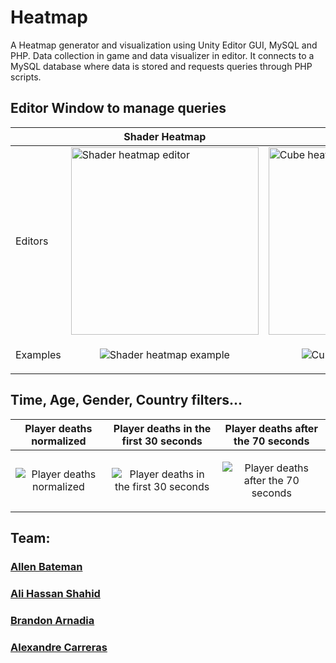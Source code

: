 # Heatmap

A Heatmap generator and visualization using Unity Editor GUI, MySQL and PHP.
Data collection in game and data visualizer in editor. 
It connects to a MySQL database where data is stored and requests queries through PHP scripts.

## Editor Window to manage queries
|  | Shader Heatmap  | Cube Heatmap | Path Visualizer |
| ------------- | ------------- | ------------- | ------------- |
| Editors |<img src="https://github.com/FeroXx07/Heatmap/assets/59049844/e84ba8f4-41b3-495c-b690-5428397e563f" alt="Shader heatmap editor" width="300" />|<img src="https://github.com/FeroXx07/Heatmap/assets/59049844/38e03738-fe7b-46c2-8152-37479388611b" alt="Cube heatmap editor" width="300" />|<img src="https://github.com/FeroXx07/Heatmap/assets/59049844/43a8da6f-b8ef-4fb0-8b74-2052b3e6f064" alt="Path editor" width="300" />
| Examples |<p align="center"><img src="https://github.com/FeroXx07/Heatmap/blob/main/Docs/Images/Heatmap_shader_rotating_github.gif?raw=true" alt="Shader heatmap example"/></p>|<p align="center"><img src="https://github.com/FeroXx07/Heatmap/blob/main/Docs/Images/Heatmap_cubes_rotating_github.gif?raw=true" alt="Cube heatmap example"/></p>|<p align="center"><img src="https://github.com/FeroXx07/Heatmap/blob/main/Docs/Images/Heatmap_path_rotating_github.gif?raw=true" alt="Path visualizer example"/></p>|

## Time, Age, Gender, Country filters...
| Player deaths normalized  | Player deaths in the first 30 seconds | Player deaths after the 70 seconds |
| ------------- | ------------- | ------------- |
|<p align="center"><img src="https://github.com/FeroXx07/Heatmap/blob/main/Docs/Images/Heatmap_cube_player_deaths_github.gif?raw=true" alt="Player deaths normalized"/></p>|<p align="center"><img src="https://github.com/FeroXx07/Heatmap/blob/main/Docs/Images/Heatmap_cube_player_deaths_first_30_seconds_github.gif?raw=true" alt="Player deaths in the first 30 seconds"/></p>|<p align="center"><img src = "https://github.com/FeroXx07/Heatmap/blob/main/Docs/Images/Heatmap_cube_player_deaths_after_70_seconds_github.gif?raw=true" alt="Player deaths after the 70 seconds"/></p>|

## Team:
### [Allen Bateman](https://github.com/allenbateman "Allen's Github Page") 
### [Ali Hassan Shahid](https://github.com/FeroXx07 "Ali's Github Page")
### [Brandon Arnadia](https://github.com/IconicGIT "Brandon's Github Page")
### [Alexandre Carreras](https://github.com/TheGewehr "Alexandre's Github Page")

